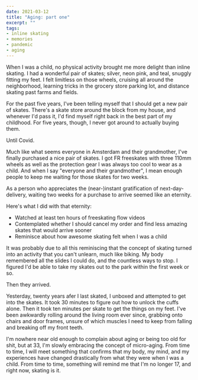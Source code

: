 ```yaml
---
date: 2021-03-12
title: "Aging: part one"
excerpt: ""
tags:
- inline skating
- memories
- pandemic
- aging
---
```

When I was a child, no physical activity brought me more delight than inline skating. I had a wonderful pair of skates; silver, neon pink, and teal, snuggly fitting my feet. I felt limitless on those wheels, cruising all around the neighborhood, learning tricks in the grocery store parking lot, and distance skating past farms and fields.

For the past five years, I've been telling myself that I should get a new pair of skates. There's a skate store around the block from my house, and whenever I'd pass it, I'd find myself right back in the best part of my childhood. For five years, though, I never got around to actually buying them.

Until Covid.

Much like what seems everyone in Amsterdam and their grandmother, I've finally purchased a nice pair of skates. I got FR freeskates with three 110mm wheels as well as the protection gear I was always too cool to wear as a child. And when I say "everyone and their grandmother", I mean enough people to keep me waiting for those skates for two weeks.

As a person who appreciates the (near-)instant gratification of next-day-delivery, waiting two weeks for a purchase to arrive seemed like an eternity.

Here's what I did with that eternity:
- Watched at least ten hours of freeskating flow videos
- Contemplated whether I should cancel my order and find less amazing skates that would arrive sooner
- Reminisce about how awesome skating felt when I was a child

It was probably due to all this reminiscing that the concept of skating turned into an activity that you can't unlearn, much like biking. My body remembered all the slides I could do, and the countless ways to stop. I figured I'd be able to take my skates out to the park within the first week or so.

Then they arrived.

Yesterday, twenty years afer I last skated, I unboxed and attempted to get into the skates. It took 30 minutes to figure out how to unlock the cuffs alone. Then it took ten minutes per skate to get the things on my feet. I've been awkwardly rolling around the living room ever since, grabbing onto chairs and door frames, unsure of which muscles I need to keep from falling and breaking off my front teeth.

I'm nowhere near old enough to complain about aging or being too old for shit, but at 33, I'm slowly embracing the concept of micro-aging. From time to time, I will meet something that confirms that my body, my mind, and my experiences have changed drastically from what they were when I was a child. From time to time, something will remind me that I'm no longer 17, and right now, skating is it.
